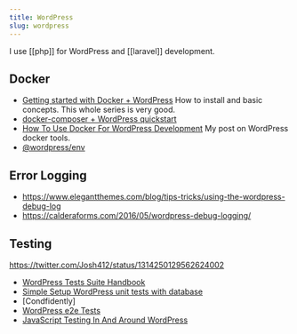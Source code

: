 ```yaml
---
title: WordPress
slug: wordpress
---
```


I use [[php]] for WordPress and [[laravel]] development.

## Docker

- [Getting started with Docker + WordPress](https://buddy.works/guides/wordpress-docker-kubernetes-part-1) How to install and basic concepts. This whole series is very good.
- [docker-composer + WordPress quickstart](https://docs.docker.com/compose/wordpress/)
- [How To Use Docker For WordPress Development](https://dev.to/shelob9/how-to-use-docker-for-wordpress-development-28c6) My post on WordPress docker tools.
- [@wordpress/env](https://developer.wordpress.org/block-editor/packages/packages-env/)

## Error Logging

- https://www.elegantthemes.com/blog/tips-tricks/using-the-wordpress-debug-log
- https://calderaforms.com/2016/05/wordpress-debug-logging/

## Testing

https://twitter.com/Josh412/status/1314250129562624002

- [WordPress Tests Suite Handbook](https://make.wordpress.org/core/handbook/testing/automated-testing/writing-phpunit-tests/)
- [Simple Setup WordPress unit tests with database](https://macarthur.me/posts/simpler-unit-testing-for-wordpress)
- [Condfidently]
- [WordPress e2e Tests](https://www.npmjs.com/package/@wordpress/e2e-tests)
- [JavaScript Testing In And Around WordPress](http://react-wordpress-testing.joshpress.net/)

